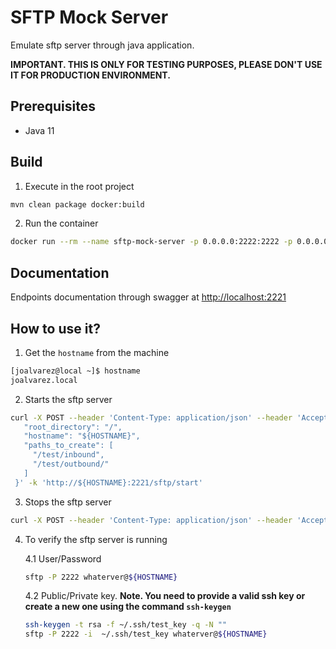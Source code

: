 # SFTP Mock Server

Emulate sftp server through java application.

**IMPORTANT. THIS IS ONLY FOR TESTING PURPOSES, PLEASE DON'T USE IT FOR PRODUCTION ENVIRONMENT.**

## Prerequisites

* Java 11 

## Build

1. Execute in the root project

```sh
mvn clean package docker:build
```

2. Run the container

```sh
docker run --rm --name sftp-mock-server -p 0.0.0.0:2222:2222 -p 0.0.0.0:2221:2221 -d sftp-mock-server:latest ; docker logs -f sftp-mock-server 
```

## Documentation

Endpoints documentation through swagger at [http://localhost:2221](http://localhost:2221)

## How to use it?

1. Get the `hostname` from the machine

```sh
[joalvarez@local ~]$ hostname
joalvarez.local
```

2. Starts the sftp server

```sh
curl -X POST --header 'Content-Type: application/json' --header 'Accept: */*' -d '{ 
   "root_directory": "/", 
   "hostname": "${HOSTNAME}", 
   "paths_to_create": [ 
     "/test/inbound", 
     "/test/outbound/" 
   ] 
 }' -k 'http://${HOSTNAME}:2221/sftp/start'
```

3. Stops the sftp server

```sh
curl -X POST --header 'Content-Type: application/json' --header 'Accept: */*' -k 'http://${HOSTNAME}:2221/sftp/stop'
```

4. To verify the sftp server is running

    4.1 User/Password 
    
    ```sh
    sftp -P 2222 whaterver@${HOSTNAME}
    ```
   
   4.2 Public/Private key. **Note. You need to provide a valid ssh key or create a new one using the command `ssh-keygen`**
   
   ```sh
   ssh-keygen -t rsa -f ~/.ssh/test_key -q -N ""
   sftp -P 2222 -i  ~/.ssh/test_key whaterver@${HOSTNAME}
   ```
